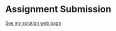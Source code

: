 # Assignment Submission

[See my solution web page](https://samay2933.github.io/Single-Page-Web-Applications-with-AngularJS/Module5/index.html#/)


